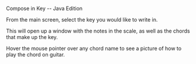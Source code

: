 Compose in Key -- Java Edition

From the main screen, select the key you would like to write in.

This will open up a window with the notes in the scale, as well as the chords that make up the key.

Hover the mouse pointer over any chord name to see a picture of how to play the chord on guitar.

